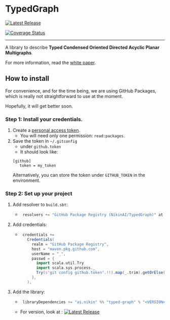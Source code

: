 # TypedGraph

[![Latest Release](https://badgen.net/github/release/NikinAI/TypedGraph)](https://github.com/NikinAI/TypedGraph/packages)

[![Coverage Status](https://coveralls.io/repos/github/NikinAI/TypedGraph/badge.svg?branch=main)](https://coveralls.io/github/NikinAI/TypedGraph?branch=main)

---

A library to describe **Typed Condensed Oriented Directed Acyclic Planar Multigraphs**.

For more information, read the [white paper](https://github.com/NikinAI/TypedGraph/tree/main/docs).

## How to install

For convenience, and for the time being, we are using GitHub Packages, which is really not straightforward to use at the moment. 

Hopefully, it will get better soon.

### Step 1: Install your credentials.

1. Create a [personal access token](https://github.com/settings/tokens/new). 
    * You will need only one permission: `read:packages`.
2. Save the token in `~/.gitconfig`
    * under `github.token`
    * It should look like:
    ```
    [github]
       token = my_token
    ```
   Alternatively, you can store the token under `GITHUB_TOKEN` in the environment.

### Step 2: Set up your project

1. Add resolver to `build.sbt`:
   * ```sbt
      resolvers += "GitHub Package Registry (NikinAI/TypedGraph)" at "https://maven.pkg.github.com/NikinAI/TypedGraph"
     ```
2. Add credentials:
   * ```sbt
      credentials +=
        Credentials(
          realm = "GitHub Package Registry",
          host = "maven.pkg.github.com",
          userName = "_",
          passwd = {
            import scala.util.Try
            import scala.sys.process._
            Try(s"git config github.token".!!).map(_.trim).getOrElse(sys.env("GITHUB_TOKEN"))
          },
        ),
     ```
3. Add the library:
   * ```sbt
      libraryDependencies += "ai.nikin" %% "typed-graph" % "<VERSION>",
     ``` 
   * For version, look at : [![Latest Release](https://badgen.net/github/release/NikinAI/TypedGraph)](https://github.com/NikinAI/TypedGraph/packages)

